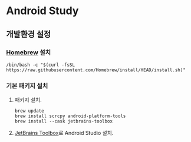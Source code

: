 # Android Study

## 개발환경 설정

### [Homebrew](https://brew.sh) 설치

```shell
/bin/bash -c "$(curl -fsSL https://raw.githubusercontent.com/Homebrew/install/HEAD/install.sh)"
```

### 기본 패키지 설치

1. 패키지 설치.
    ```shell
    brew update
    brew install scrcpy android-platform-tools
    brew install --cask jetbrains-toolbox
    ```
2. [JetBrains Toolbox](https://www.jetbrains.com/toolbox-app)로 Android Studio 설치.
